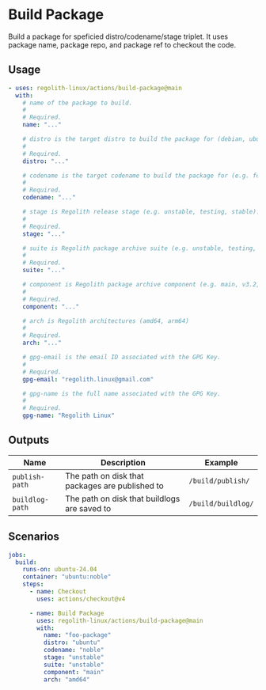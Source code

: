 # Build Package

Build a package for speficied distro/codename/stage triplet. It uses package
name, package repo, and package ref to checkout the code.

## Usage

```yaml
- uses: regolith-linux/actions/build-package@main
  with:
    # name of the package to build.
    #
    # Required.
    name: "..."

    # distro is the target distro to build the package for (debian, ubuntu).
    #
    # Required.
    distro: "..."

    # codename is the target codename to build the package for (e.g. focal, bullseye).
    #
    # Required.
    codename: "..."

    # stage is Regolith release stage (e.g. unstable, testing, stable).
    #
    # Required.
    stage: "..."

    # suite is Regolith package archive suite (e.g. unstable, testing, stable).
    #
    # Required.
    suite: "..."

    # component is Regolith package archive component (e.g. main, v3.2, v3.1).
    #
    # Required.
    component: "..."

    # arch is Regolith architectures (amd64, arm64)
    #
    # Required.
    arch: "..."

    # gpg-email is the email ID associated with the GPG Key.
    #
    # Required.
    gpg-email: "regolith.linux@gmail.com"

    # gpg-name is the full name associated with the GPG Key.
    #
    # Required.
    gpg-name: "Regolith Linux"
```

## Outputs

| Name | Description | Example |
|------|-------------|---------|
| `publish-path` | The path on disk that packages are published to | `/build/publish/` |
| `buildlog-path` | The path on disk that buildlogs are saved to | `/build/buildlog/` |

## Scenarios

```yaml
jobs:
  build:
    runs-on: ubuntu-24.04
    container: "ubuntu:noble"
    steps:
      - name: Checkout
        uses: actions/checkout@v4

      - name: Build Package
        uses: regolith-linux/actions/build-package@main
        with:
          name: "foo-package"
          distro: "ubuntu"
          codename: "noble"
          stage: "unstable"
          suite: "unstable"
          component: "main"
          arch: "amd64"
```
